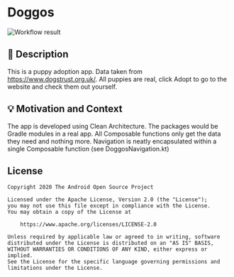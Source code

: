 # Doggos

![Workflow result](https://github.com/pashko/android-dev-challenge/workflows/Check/badge.svg)

## :scroll: Description

This is a puppy adoption app. Data taken from https://www.dogstrust.org.uk/.
All puppies are real, click Adopt to go to the website and check them out yourself.

## :bulb: Motivation and Context

The app is developed using Clean Architecture. The packages would be Gradle modules in a real app.
All Composable functions only get the data they need and nothing more. Navigation is neatly encapsulated
within a single Composable function (see DoggosNavigation.kt)

## License
```
Copyright 2020 The Android Open Source Project

Licensed under the Apache License, Version 2.0 (the "License");
you may not use this file except in compliance with the License.
You may obtain a copy of the License at

    https://www.apache.org/licenses/LICENSE-2.0

Unless required by applicable law or agreed to in writing, software
distributed under the License is distributed on an "AS IS" BASIS,
WITHOUT WARRANTIES OR CONDITIONS OF ANY KIND, either express or implied.
See the License for the specific language governing permissions and
limitations under the License.
```